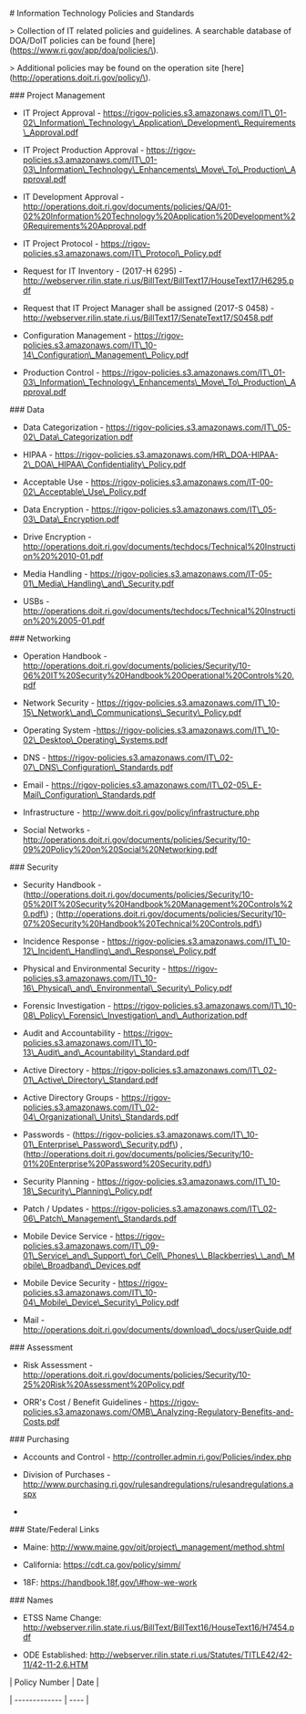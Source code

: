 \# Information Technology Policies and Standards



&gt; Collection of IT related policies and guidelines.  A searchable database of DOA/DoIT policies can be found \[here\]\(https://www.ri.gov/app/doa/policies/\).

&gt; Additional policies may be found on the operation site \[here\]\(http://operations.doit.ri.gov/policy/\).



\#\#\# Project Management

- IT Project Approval - https://rigov-policies.s3.amazonaws.com/IT\_01-02\_Information\_Technology\_Application\_Development\_Requirements\_Approval.pdf

- IT Project Production Approval - https://rigov-policies.s3.amazonaws.com/IT\_01-03\_Information\_Technology\_Enhancements\_Move\_To\_Production\_Approval.pdf

- IT Development Approval - http://operations.doit.ri.gov/documents/policies/QA/01-02%20Information%20Technology%20Application%20Development%20Requirements%20Approval.pdf

- IT Project Protocol - https://rigov-policies.s3.amazonaws.com/IT\_Protocol\_Policy.pdf

- Request for IT Inventory - \(2017-H 6295\) - http://webserver.rilin.state.ri.us/BillText/BillText17/HouseText17/H6295.pdf

- Request that IT Project Manager shall be assigned \(2017-S 0458\) - http://webserver.rilin.state.ri.us/BillText17/SenateText17/S0458.pdf

- Configuration Management - https://rigov-policies.s3.amazonaws.com/IT\_10-14\_Configuration\_Management\_Policy.pdf

- Production Control - https://rigov-policies.s3.amazonaws.com/IT\_01-03\_Information\_Technology\_Enhancements\_Move\_To\_Production\_Approval.pdf



\#\#\# Data

- Data Categorization - https://rigov-policies.s3.amazonaws.com/IT\_05-02\_Data\_Categorization.pdf

- HIPAA - https://rigov-policies.s3.amazonaws.com/HR\_DOA-HIPAA-2\_DOA\_HIPAA\_Confidentiality\_Policy.pdf

- Acceptable Use - https://rigov-policies.s3.amazonaws.com/IT-00-02\_Acceptable\_Use\_Policy.pdf

- Data Encryption - https://rigov-policies.s3.amazonaws.com/IT\_05-03\_Data\_Encryption.pdf

- Drive Encryption - http://operations.doit.ri.gov/documents/techdocs/Technical%20Instruction%20%2010-01.pdf

- Media Handling - https://rigov-policies.s3.amazonaws.com/IT-05-01\_Media\_Handling\_and\_Security.pdf

- USBs - http://operations.doit.ri.gov/documents/techdocs/Technical%20Instruction%20%2005-01.pdf



\#\#\# Networking

- Operation Handbook - http://operations.doit.ri.gov/documents/policies/Security/10-06%20IT%20Security%20Handbook%20Operational%20Controls%20.pdf

- Network Security - https://rigov-policies.s3.amazonaws.com/IT\_10-15\_Network\_and\_Communications\_Security\_Policy.pdf

- Operating System -https://rigov-policies.s3.amazonaws.com/IT\_10-02\_Desktop\_Operating\_Systems.pdf

- DNS - https://rigov-policies.s3.amazonaws.com/IT\_02-07\_DNS\_Configuration\_Standards.pdf

- Email - https://rigov-policies.s3.amazonaws.com/IT\_02-05\_E-Mail\_Configuration\_Standards.pdf

- Infrastructure - http://www.doit.ri.gov/policy/infrastructure.php

- Social Networks - http://operations.doit.ri.gov/documents/policies/Security/10-09%20Policy%20on%20Social%20Networking.pdf



\#\#\# Security

- Security Handbook - \(http://operations.doit.ri.gov/documents/policies/Security/10-05%20IT%20Security%20Handbook%20Management%20Controls%20.pdf\) ; \(http://operations.doit.ri.gov/documents/policies/Security/10-07%20Security%20Handbook%20Technical%20Controls.pdf\)

- Incidence Response - https://rigov-policies.s3.amazonaws.com/IT\_10-12\_Incident\_Handling\_and\_Response\_Policy.pdf

- Physical and Environmental Security - https://rigov-policies.s3.amazonaws.com/IT\_10-16\_Physical\_and\_Environmental\_Security\_Policy.pdf

- Forensic Investigation - https://rigov-policies.s3.amazonaws.com/IT\_10-08\_Policy\_Forensic\_Investigation\_and\_Authorization.pdf

- Audit and Accountability - https://rigov-policies.s3.amazonaws.com/IT\_10-13\_Audit\_and\_Acountability\_Standard.pdf

- Active Directory - https://rigov-policies.s3.amazonaws.com/IT\_02-01\_Active\_Directory\_Standard.pdf

- Active Directory Groups - https://rigov-policies.s3.amazonaws.com/IT\_02-04\_Organizational\_Units\_Standards.pdf

- Passwords - \(https://rigov-policies.s3.amazonaws.com/IT\_10-01\_Enterprise\_Password\_Security.pdf\) , \(http://operations.doit.ri.gov/documents/policies/Security/10-01%20Enterprise%20Password%20Security.pdf\)

- Security Planning - https://rigov-policies.s3.amazonaws.com/IT\_10-18\_Security\_Planning\_Policy.pdf

- Patch / Updates - https://rigov-policies.s3.amazonaws.com/IT\_02-06\_Patch\_Management\_Standards.pdf

- Mobile Device Service - https://rigov-policies.s3.amazonaws.com/IT\_09-01\_Service\_and\_Support\_for\_Cell\_Phones\_\_Blackberries\_\_and\_Mobile\_Broadband\_Devices.pdf

- Mobile Device Security - https://rigov-policies.s3.amazonaws.com/IT\_10-04\_Mobile\_Device\_Security\_Policy.pdf

- Mail - http://operations.doit.ri.gov/documents/download\_docs/userGuide.pdf



\#\#\# Assessment

- Risk Assessment - http://operations.doit.ri.gov/documents/policies/Security/10-25%20Risk%20Assessment%20Policy.pdf

- ORR's Cost / Benefit Guidelines - https://rigov-policies.s3.amazonaws.com/OMB\_Analyzing-Regulatory-Benefits-and-Costs.pdf



\#\#\# Purchasing

- Accounts and Control  - http://controller.admin.ri.gov/Policies/index.php

- Division of Purchases  - http://www.purchasing.ri.gov/rulesandregulations/rulesandregulations.aspx

- 

\#\#\# State/Federal Links

- Maine: http://www.maine.gov/oit/project\_management/method.shtml

- California: https://cdt.ca.gov/policy/simm/

- 18F: https://handbook.18f.gov/\#how-we-work



\#\#\# Names

- ETSS Name Change: http://webserver.rilin.state.ri.us/BillText/BillText16/HouseText16/H7454.pdf

- ODE Established: http://webserver.rilin.state.ri.us/Statutes/TITLE42/42-11/42-11-2.6.HTM





\| Policy Number \| Date \|

\| ------------- \| ---- \|



